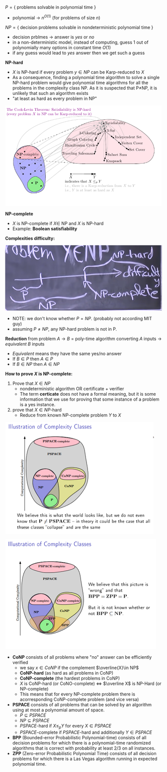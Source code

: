 $P=\{$ problems solvable in polynomial time $\}$

- polynomial -> $n^{O(1)}$ (for problems of size $n$)

$NP=\{$ decision problems solvable in nondeterministic polynomial time $\}$

- decision prblmes -> answer is _yes_ or _no_
- in a non-deterministic model, instead of computing, guess 1 out of polynomially many options in constant time $O(1)$
- if any guess would lead to _yes_ answer then we get such a guess

**NP-hard**

- $X$ is NP-hard if every problem $y\in NP$ can be Karp-reduced to $X$
- As a consequence, finding a polynomial time algorithm to solve a single NP-hard problem would give polynomial time algorithms for all the problems in the complexity class NP. As it is suspected that P≠NP, it is unlikely that such an algorithm exists
- "at least as hard as every problem in NP"

![alt text](image-3.png)

**NP-complete**

- $X$ is NP-complete if $X\in$ NP and $X$ is NP-hard
- Example: **Boolean satisfiability**

**Complexities difficulty:**

![alt text](image.png)

- NOTE: we don't know whether $P=NP$. (probably not according MIT guy)
- assuming $P\neq NP$, any NP-hard problem is not in P.

**Reduction** from problem $A \to B$ = poly-time algorithm converting $A$ inputs $\to$ _equivalent_ $B$ inputs

- _Equivalent_ means they have the same yes/no answer
- If $B\in P$ then $A\in P$
- If $B\in NP$ then $A\in NP$

**How to prove $X$ is NP-complete:**

1. Prove that $X\in NP$
   - nondeterministic algorithm OR certificate + verifier
   - The term **certicate** does not have a formal meaning, but it is some information that we use for proving that some instance of a problem is a yes instance.
2. prove that $X\in NP$-hard
   - Reduce from known NP-complete problem $Y$ to $X$

![alt text](image-1.png)

![alt text](image-2.png)

- **CoNP** consists of all problems where "no" answer can be efficiently verified
  - we say $x\in CoNP$ if the complement $\overline{X}\in NP$
  - **CoNP-hard** (as hard as all problems in CoNP)
  - **CoNP-complete** (the hardest problems in CoNP)
  - $X$ is CoNP-hard (or CoNO-complete) $\Leftrightarrow$ $\overline X$ is NP-Hard (or NP-complete)
  - This means that for every NP-complete problem there is acorresponding CoNP-complete problem (and vice versa)
- **PSPACE** consists of all problems that can be solved by an algorithm using at most a polynomial amount of space.
  - $P\subseteq PSPACE$
  - $NP\subseteq PSPACE$
  - $PSPACE$-hard if $X \leq _p Y$ for every $X\in PSPACE$
  - $PSPACE$-complete if $PSPACE$-hard and additionally $Y\in PSPACE$
- **BPP** (Bounded-error Probabilistic Polynomial-time) consists of all decision problems for which there is a polynomial-time randomized algorithms that is correct with probability at least 2/3 on all instances.
- **ZPP** (Zero-error Probabilistic Polynomial Time) consists of all decision problems for which there is a Las Vegas algorithm running in expected polynomial time.
